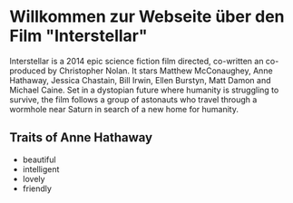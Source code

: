 # Willkommen zur Webseite über den Film "Interstellar"
Interstellar is a 2014 epic science fiction film directed, co-written an co-produced by Christopher Nolan. It stars Matthew McConaughey, Anne Hathaway, Jessica Chastain, Bill Irwin, Ellen Burstyn, Matt Damon and Michael Caine. Set in a dystopian future where humanity is struggling to survive, the film follows a group of astonauts who travel through a wormhole near Saturn in search of a new home for humanity.
## Traits of Anne Hathaway
* beautiful
* intelligent
* lovely
* friendly
